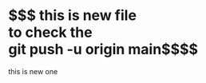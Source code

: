 




<h1>$$$ this is new file <br>
            to check the <br>
                    git push -u origin main$$$$</h1>
this is new one